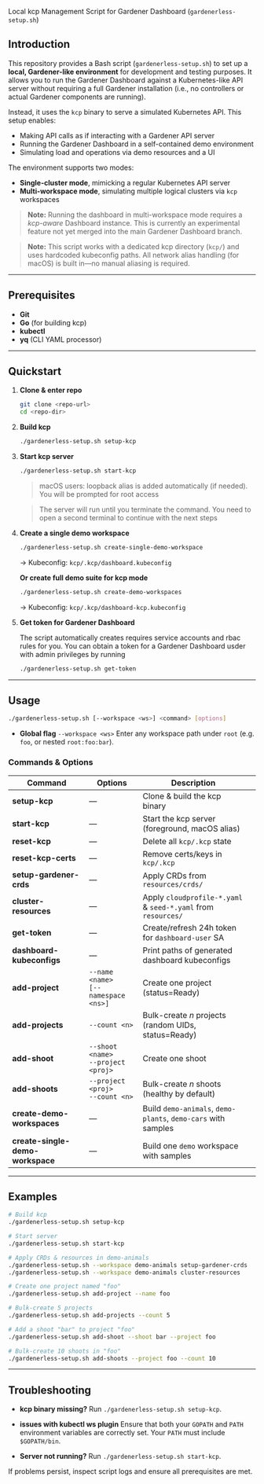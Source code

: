 Local kcp Management Script for Gardener Dashboard (`gardenerless-setup.sh`)

## Introduction

This repository provides a Bash script (`gardenerless-setup.sh`) to set up a **local, Gardener-like environment** for development and testing purposes. It allows you to run the Gardener Dashboard against a Kubernetes-like API server without requiring a full Gardener installation (i.e., no controllers or actual Gardener components are running).

Instead, it uses the `kcp` binary to serve a simulated Kubernetes API. This setup enables:

* Making API calls as if interacting with a Gardener API server
* Running the Gardener Dashboard in a self-contained demo environment
* Simulating load and operations via demo resources and a UI

The environment supports two modes:

* **Single-cluster mode**, mimicking a regular Kubernetes API server
* **Multi-workspace mode**, simulating multiple logical clusters via `kcp` workspaces

> **Note:** Running the dashboard in multi-workspace mode requires a *kcp-aware* Dashboard instance. This is currently an experimental feature not yet merged into the main Gardener Dashboard branch.

> **Note:** This script works with a dedicated kcp directory (`kcp/`) and uses hardcoded kubeconfig paths. All network alias handling (for macOS) is built in—no manual aliasing is required.

---

## Prerequisites

* **Git**
* **Go** (for building kcp)
* **kubectl**
* **yq** (CLI YAML processor)

---

## Quickstart

1. **Clone & enter repo**

   ```bash
   git clone <repo-url>
   cd <repo-dir>
   ```

2. **Build kcp**

   ```bash
   ./gardenerless-setup.sh setup-kcp
   ```

3. **Start kcp server**

   ```bash
   ./gardenerless-setup.sh start-kcp
   ```

   > macOS users: loopback alias is added automatically (if needed). You will be prompted for root access

   > The server will run until you terminate the command. You need to open a second terminal to continue with the next steps

4. **Create a single demo workspace**

   ```bash
   ./gardenerless-setup.sh create-single-demo-workspace
   ```

   → Kubeconfig: `kcp/.kcp/dashboard.kubeconfig`

   **Or create full demo suite for kcp mode**

   ```bash
   ./gardenerless-setup.sh create-demo-workspaces
   ```

   → Kubeconfig: `kcp/.kcp/dashboard-kcp.kubeconfig`

5. **Get token for Gardener Dashboard**

   The script automatically creates requires service accounts and rbac rules for you.
   You can obtain a token for a Gardener Dashboard usder with admin privileges by running

   ```bash
   ./gardenerless-setup.sh get-token
   ```

---

## Usage

```bash
./gardenerless-setup.sh [--workspace <ws>] <command> [options]
```

* **Global flag**
  `--workspace <ws>`
  Enter any workspace path under `root` (e.g. `foo`, or nested `root:foo:bar`).

### Commands & Options

| Command                          | Options                                                                      | Description                                                   |                                           |
| -------------------------------- | ---------------------------------------------------------------------------- | ------------------------------------------------------------- | ----------------------------------------- |
| **setup-kcp**                    | —                                                                            | Clone & build the kcp binary                                  |                                           |
| **start-kcp**                    | —                                                                            | Start the kcp server (foreground, macOS alias)                |                                           |
| **reset-kcp**                    | —                                                                            | Delete all `kcp/.kcp` state                                   |                                           |
| **reset-kcp-certs**              | —                                                                            | Remove certs/keys in `kcp/.kcp`                               |                                           |
| **setup-gardener-crds**          | —                                                                            | Apply CRDs from `resources/crds/`                             |                                           |
| **cluster-resources**            | —                                                                            | Apply `cloudprofile-*.yaml` & `seed-*.yaml` from `resources/` |                                           |
| **get-token**                    | —                                                                            | Create/refresh 24h token for `dashboard-user` SA              |                                           |
| **dashboard-kubeconfigs**        | —                                                                            | Print paths of generated dashboard kubeconfigs                |                                           |
| **add-project**                  | `--name <name>`<br>`[--namespace <ns>]`                                      | Create one project (status=Ready)                             |                                           |
| **add-projects**                 | `--count <n>`                                                                | Bulk-create *n* projects (random UIDs, status=Ready)          |                                           |
| **add-shoot**                    | `--shoot <name>`<br>`--project <proj>`                                       | Create one shoot               |                                           |
| **add-shoots**                   | `--project <proj>`<br>`--count <n>`                                          | Bulk-create *n* shoots (healthy by default)                   |                                           |
| **create-demo-workspaces**       | —                                                                            | Build `demo-animals`, `demo-plants`, `demo-cars` with samples |                                           |
| **create-single-demo-workspace** | —                                                                            | Build one `demo` workspace with samples                       |                                           |

---

## Examples

```bash
# Build kcp
./gardenerless-setup.sh setup-kcp

# Start server
./gardenerless-setup.sh start-kcp

# Apply CRDs & resources in demo-animals
./gardenerless-setup.sh --workspace demo-animals setup-gardener-crds
./gardenerless-setup.sh --workspace demo-animals cluster-resources

# Create one project named "foo"
./gardenerless-setup.sh add-project --name foo

# Bulk-create 5 projects
./gardenerless-setup.sh add-projects --count 5

# Add a shoot "bar" to project "foo"
./gardenerless-setup.sh add-shoot --shoot bar --project foo

# Bulk-create 10 shoots in "foo"
./gardenerless-setup.sh add-shoots --project foo --count 10
```

---

## Troubleshooting

* **kcp binary missing?**
  Run `./gardenerless-setup.sh setup-kcp`.

* **issues with kubectl ws plugin**
  Ensure that both your `GOPATH` and `PATH` environment variables are correctly set. Your `PATH` must include `$GOPATH/bin`.


* **Server not running?**
  Run `./gardenerless-setup.sh start-kcp`.

If problems persist, inspect script logs and ensure all prerequisites are met.

